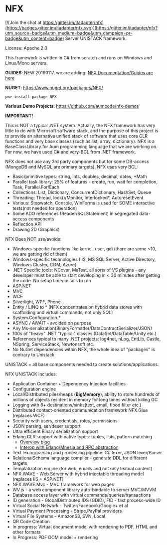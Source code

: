 # NFX

[![Join the chat at https://gitter.im/itadapter/nfx](https://badges.gitter.im/itadapter/nfx.svg)](https://gitter.im/itadapter/nfx?utm_source=badge&utm_medium=badge&utm_campaign=pr-badge&utm_content=badge)
Server UNISTACK framework.

License: Apache 2.0

This framework is written in C# from scratch and runs on Windows and Linux/Mono servers.

**GUIDES**:
NEW 20160117, we are adding:
 [NFX Documentation/Guides are here](Guides/README.md)

**NUGET**:
 https://www.nuget.org/packages/NFX/
 
 `pm> install-package NFX`

**Various Demo Projects**:
 https://github.com/aumcode/nfx-demos

**IMPORTANT!**

This is NOT a typical .NET system.
Actually, the NFX framework has very little to do with Microsoft software stack, and the purpose
of this project is to provide an alternative unified stack of software that uses core CLR functions
and very base classes (such as list, array, dictionary). NFX is a BaseClassLibrary for Aum 
programming language that we are working on. For now, we have used C# and very-BCL from .NET framework.


NFX does not use any 3rd party components but for some DB-access (MongoDB and MySQL are primary targets).
NFX uses very BCL:
* Basic/primitive types: string, ints, doubles, decimal, dates, +Math
* Parallel task library: 25% of features - create, run, wait for completion,
  Task, Parallel.For/Each
* Collections: List, Dictionary, ConcurrentDictionary, HashSet, Queue
* Threading: Thread, lock()/Monitor, Interlocked*, AutoresetEvent
* Various: Stopwatch, Console, WinForms is used for SOME interactive tests(not needed for operation)
* Some ADO references (Reader/SQLStatement) in segregated data-access components
* Reflection API
* Drawing 2D (Graphics)

NFX Does NOT use/avoids:
* Windows-specific functions like kernel, user, gdi (there are some <10, we are getting rid of them)
* Windows-specific technologies (IIS, MS SQL Server, Active Directory, Windows Cluster, COM, Azure)
* .NET Specific tools: NCover, MsTest, all sorts of VS plugins - 
  any developer must be able to start developing in < 30 minutes after getting the code. No setup time/installs to run
* ASP.NET
* MVC
* WCF
* Silverlight, WPF, Phone
* Entity / LINQ to * (NFX concentrates on hybrid data stores with scaffolding and virtual commands, not only SQL)
* System.Configuration.*
* ASYNC / AWAIT - avoided on purpose
* Any Ms-serialization(BinaryFormatter/DataContractSerializer/JSON)
* 100s of "heavy" .NET "typical" classes (DataSet/DataTable/Unity etc.)
* References typical to many .NET projects:
    log4net, nLog, EntLib, Castle, NSpring, ServiceStack, Newtonsoft etc.
* No NuGet dependencies within NFX, the whole idea of "packages" is contrary to Unistack 

UNISTACK = all base components needed to create solutions/applications.

NFX UNISTACK includes:
* Application Container + Dependency Injection facilities
* Configuration engine
* Local/Distributed piles/heaps (**BigMemory**), ability to store hundreds of millions of objects
  resident in memory for long times without killing GC
* Logging with 8+ destinations/sinks(text, email, flood filter etc.)
* Distributed contact-oriented communication framework NFX.Glue (replaces WCF)
* Security with users, credentials, roles, permissions
* JSON parsing, ser/deser support
* Ultra efficient Binary serialization support
* Erlang CLR support with native types: tuples, lists, pattern matching
    - [Overview blog](http://blog.aumcode.com/2013/10/nfx-native-interoperability-of-net-with.html)
    - [Interop with Erlang/Mnesia and RPC abstraction](https://www.youtube.com/watch?v=o9utCAMLydA)
* Text lexing/parsing and processing pipeline: C# lexer, JSON lexer/Parser
* RelationalSchema language compiler - generate DDL for different targets
* Templatization engine (for web, emails and not only textual content)
* NFX.WAVE - Web Server with hybrid injectable threading model (replaces IIS + ASP.NET)
* NFX.WAVE.Mvc - MVC framework for web pages
* WV.js - a web component library auto-bindable to server MVC/MVVM
* Database access layer with virtual commands/queries/transactions
* ID generation - GlobalDistributed IDS (GDID), FID - fast process-wide ID
* Virtual Social Network - Twitter/Facebook/Google+ et al
* Virtual Payment Processing - Stripe,PayPal providers
* Virtual File Systems - AmazonS3, SVN, Local
* QR Code Creation
* In progress: Virtual document model with rendering to PDF, HTML and other formats
* In Progress: PDF DOM model + rendering







